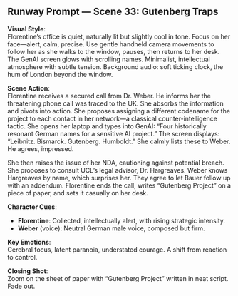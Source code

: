 ## Runway Prompt — Scene 33: Gutenberg Traps

**Visual Style**:  
Florentine’s office is quiet, naturally lit but slightly cool in tone. Focus on her face—alert, calm, precise. Use gentle handheld camera movements to follow her as she walks to the window, pauses, then returns to her desk. The GenAI screen glows with scrolling names. Minimalist, intellectual atmosphere with subtle tension. Background audio: soft ticking clock, the hum of London beyond the window.

**Scene Action**:  
Florentine receives a secured call from Dr. Weber. He informs her the threatening phone call was traced to the UK. She absorbs the information and pivots into action. She proposes assigning a different codename for the project to each contact in her network—a classical counter-intelligence tactic. She opens her laptop and types into GenAI: “Four historically resonant German names for a sensitive AI project.” The screen displays: “Leibnitz. Bismarck. Gutenberg. Humboldt.” She calmly lists these to Weber. He agrees, impressed.

She then raises the issue of her NDA, cautioning against potential breach. She proposes to consult UCL’s legal advisor, Dr. Hargreaves. Weber knows Hargreaves by name, which surprises her. They agree to let Bauer follow up with an addendum. Florentine ends the call, writes “Gutenberg Project” on a piece of paper, and sets it casually on her desk.

**Character Cues**:
- **Florentine**: Collected, intellectually alert, with rising strategic intensity.  
- **Weber** (voice): Neutral German male voice, composed but firm.  

**Key Emotions**:  
Cerebral focus, latent paranoia, understated courage. A shift from reaction to control.

**Closing Shot**:  
Zoom on the sheet of paper with “Gutenberg Project” written in neat script. Fade out.
